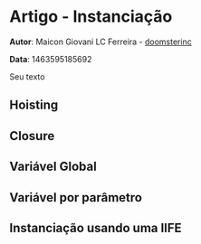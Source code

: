# Artigo - Instanciação
**Autor**: Maicon Giovani LC Ferreira - [doomsterinc](https://github.com/doomsterinc)

**Data**: 1463595185692

Seu texto

## Hoisting

## Closure

## Variável Global

## Variável por parâmetro

## Instanciação usando uma IIFE